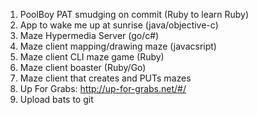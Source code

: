1. PoolBoy PAT smudging on commit (Ruby to learn Ruby)
2. App to wake me up at sunrise (java/objective-c)
3. Maze Hypermedia Server (go/c#)
  1. Maze client mapping/drawing maze (javacsript)
  2. Maze client CLI maze game (Ruby)
  3. Maze client boaster (Ruby/Go)
  4. Maze client that creates and PUTs mazes
4. Up For Grabs: http://up-for-grabs.net/#/
5. Upload bats to git
  
